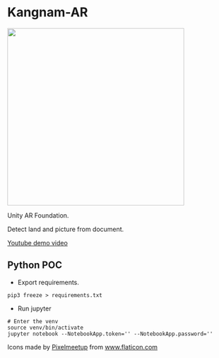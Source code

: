 # Kangnam-AR

<img src="https://user-images.githubusercontent.com/16532326/110264244-343f9380-7ffc-11eb-99bc-041c3e2b46e8.jpg" height="400">

Unity AR Foundation.

Detect land and picture from document.

[Youtube demo video](https://youtu.be/FXflQEjoHCQ)

## Python POC

- Export requirements.
```
pip3 freeze > requirements.txt
```

- Run jupyter
```
# Enter the venv
source venv/bin/activate
jupyter notebook --NotebookApp.token='' --NotebookApp.password=''
```


<div>Icons made by <a href="" title="Pixelmeetup">Pixelmeetup</a> from <a href="https://www.flaticon.com/" title="Flaticon">www.flaticon.com</a></div>